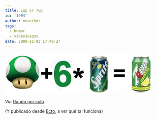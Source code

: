 ```yaml
---
title: 1up or 7up
id: '1994'
author: neverbot
tags:
  - humor
  - videojuegos
date: 2009-11-03 17:49:27
---
```


![200911031747.jpg](./1up-or-7up/200911031747.jpg)

Vía [Dando por culo](http://dandoporculo.com/post/199198536)

(Y publicado desde [Ecto](http://illuminex.com/ecto/), a ver qué tal funciona)